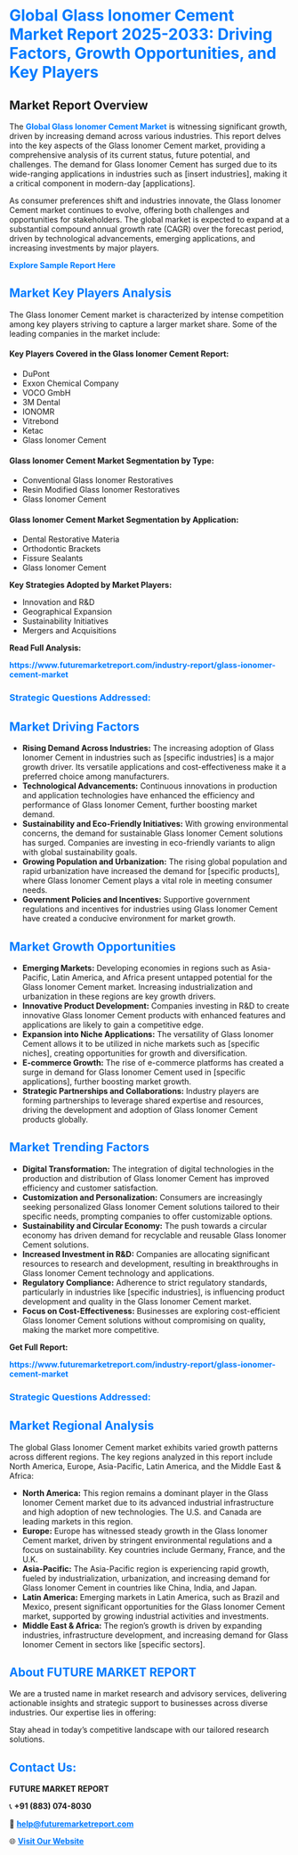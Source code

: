 <h1 style="color: #007BFF;">Global Glass Ionomer Cement Market Report 2025-2033: Driving Factors, Growth Opportunities, and Key Players</h1>

<section id="overview">
<h2>Market Report Overview</h2>
<p>The <a href="https://www.futuremarketreport.com/industry-report/glass-ionomer-cement-market" style="color: #007BFF; text-decoration: none;"><strong>Global Glass Ionomer Cement Market</strong></a> is witnessing significant growth, driven by increasing demand across various industries. This report delves into the key aspects of the Glass Ionomer Cement market, providing a comprehensive analysis of its current status, future potential, and challenges. The demand for Glass Ionomer Cement has surged due to its wide-ranging applications in industries such as [insert industries], making it a critical component in modern-day [applications].</p>
<p>As consumer preferences shift and industries innovate, the Glass Ionomer Cement market continues to evolve, offering both challenges and opportunities for stakeholders. The global market is expected to expand at a substantial compound annual growth rate (CAGR) over the forecast period, driven by technological advancements, emerging applications, and increasing investments by major players.</p>
</section>

<section id="overview">
<p><a href="https://www.futuremarketreport.com/request-sample/reportId=80154" style="color: #007BFF; text-decoration: none;"><strong>Explore Sample Report Here</strong></a></p>
</section>

<section id="key-players">
<h2 style="color: #007BFF;">Market Key Players Analysis</h2>
<p>The Glass Ionomer Cement market is characterized by intense competition among key players striving to capture a larger market share. Some of the leading companies in the market include:</p>
<h4>Key Players Covered in the Glass Ionomer Cement Report:</h4>
<ul><li>DuPont</li><li>Exxon Chemical Company</li><li>VOCO GmbH</li><li>3M Dental</li><li>IONOMR</li><li>Vitrebond</li><li>Ketac</li><li>Glass Ionomer Cement</li></ul>
<h4>Glass Ionomer Cement Market Segmentation by Type:</h4>
<ul><li>Conventional Glass Ionomer Restoratives</li><li>Resin Modified Glass Ionomer Restoratives</li><li>Glass Ionomer Cement</li></ul>

<h4>Glass Ionomer Cement Market Segmentation by Application:</h4>
<ul><li>Dental Restorative Materia</li><li>Orthodontic Brackets</li><li>Fissure Sealants</li><li>Glass Ionomer Cement</li></ul>
<p><strong>Key Strategies Adopted by Market Players:</strong></p>
<ul>
<li>Innovation and R&D</li>
<li>Geographical Expansion</li>
<li>Sustainability Initiatives</li>
<li>Mergers and Acquisitions</li>
</ul>
</section>

<section>
<p><strong>Read Full Analysis: </strong></p><a href="https://www.futuremarketreport.com/industry-report/glass-ionomer-cement-market" style="color: #007BFF; text-decoration: none;"><strong>https://www.futuremarketreport.com/industry-report/glass-ionomer-cement-market</strong></a>
<h3 style="color: #007BFF;">Strategic Questions Addressed:</h3>
</section>

<section id="driving-factors">
<h2 style="color: #007BFF;">Market Driving Factors</h2>
<ul>
<li><strong>Rising Demand Across Industries:</strong> The increasing adoption of Glass Ionomer Cement in industries such as [specific industries] is a major growth driver. Its versatile applications and cost-effectiveness make it a preferred choice among manufacturers.</li>
<li><strong>Technological Advancements:</strong> Continuous innovations in production and application technologies have enhanced the efficiency and performance of Glass Ionomer Cement, further boosting market demand.</li>
<li><strong>Sustainability and Eco-Friendly Initiatives:</strong> With growing environmental concerns, the demand for sustainable Glass Ionomer Cement solutions has surged. Companies are investing in eco-friendly variants to align with global sustainability goals.</li>
<li><strong>Growing Population and Urbanization:</strong> The rising global population and rapid urbanization have increased the demand for [specific products], where Glass Ionomer Cement plays a vital role in meeting consumer needs.</li>
<li><strong>Government Policies and Incentives:</strong> Supportive government regulations and incentives for industries using Glass Ionomer Cement have created a conducive environment for market growth.</li>
</ul>
</section>

<section id="growth-opportunities">
<h2 style="color: #007BFF;">Market Growth Opportunities</h2>
<ul>
<li><strong>Emerging Markets:</strong> Developing economies in regions such as Asia-Pacific, Latin America, and Africa present untapped potential for the Glass Ionomer Cement market. Increasing industrialization and urbanization in these regions are key growth drivers.</li>
<li><strong>Innovative Product Development:</strong> Companies investing in R&D to create innovative Glass Ionomer Cement products with enhanced features and applications are likely to gain a competitive edge.</li>
<li><strong>Expansion into Niche Applications:</strong> The versatility of Glass Ionomer Cement allows it to be utilized in niche markets such as [specific niches], creating opportunities for growth and diversification.</li>
<li><strong>E-commerce Growth:</strong> The rise of e-commerce platforms has created a surge in demand for Glass Ionomer Cement used in [specific applications], further boosting market growth.</li>
<li><strong>Strategic Partnerships and Collaborations:</strong> Industry players are forming partnerships to leverage shared expertise and resources, driving the development and adoption of Glass Ionomer Cement products globally.</li>
</ul>
</section>

<section id="trending-factors">
<h2 style="color: #007BFF;">Market Trending Factors</h2>
<ul>
<li><strong>Digital Transformation:</strong> The integration of digital technologies in the production and distribution of Glass Ionomer Cement has improved efficiency and customer satisfaction.</li>
<li><strong>Customization and Personalization:</strong> Consumers are increasingly seeking personalized Glass Ionomer Cement solutions tailored to their specific needs, prompting companies to offer customizable options.</li>
<li><strong>Sustainability and Circular Economy:</strong> The push towards a circular economy has driven demand for recyclable and reusable Glass Ionomer Cement solutions.</li>
<li><strong>Increased Investment in R&D:</strong> Companies are allocating significant resources to research and development, resulting in breakthroughs in Glass Ionomer Cement technology and applications.</li>
<li><strong>Regulatory Compliance:</strong> Adherence to strict regulatory standards, particularly in industries like [specific industries], is influencing product development and quality in the Glass Ionomer Cement market.</li>
<li><strong>Focus on Cost-Effectiveness:</strong> Businesses are exploring cost-efficient Glass Ionomer Cement solutions without compromising on quality, making the market more competitive.</li>
</ul>
</section>

<section>
<p><strong>Get Full Report: </strong></p><a href="https://www.futuremarketreport.com/industry-report/glass-ionomer-cement-market" style="color: #007BFF; text-decoration: none;"><strong>https://www.futuremarketreport.com/industry-report/glass-ionomer-cement-market</strong></a>
<h3 style="color: #007BFF;">Strategic Questions Addressed:</h3>
</section>


<section id="regional-analysis">
<h2 style="color: #007BFF;">Market Regional Analysis</h2>
<p>The global Glass Ionomer Cement market exhibits varied growth patterns across different regions. The key regions analyzed in this report include North America, Europe, Asia-Pacific, Latin America, and the Middle East & Africa:</p>
<ul>
<li><strong>North America:</strong> This region remains a dominant player in the Glass Ionomer Cement market due to its advanced industrial infrastructure and high adoption of new technologies. The U.S. and Canada are leading markets in this region.</li>
<li><strong>Europe:</strong> Europe has witnessed steady growth in the Glass Ionomer Cement market, driven by stringent environmental regulations and a focus on sustainability. Key countries include Germany, France, and the U.K.</li>
<li><strong>Asia-Pacific:</strong> The Asia-Pacific region is experiencing rapid growth, fueled by industrialization, urbanization, and increasing demand for Glass Ionomer Cement in countries like China, India, and Japan.</li>
<li><strong>Latin America:</strong> Emerging markets in Latin America, such as Brazil and Mexico, present significant opportunities for the Glass Ionomer Cement market, supported by growing industrial activities and investments.</li>
<li><strong>Middle East & Africa:</strong> The region’s growth is driven by expanding industries, infrastructure development, and increasing demand for Glass Ionomer Cement in sectors like [specific sectors].</li>
</ul>
</section>

<footer>
<h2 style="color: #007BFF;">About FUTURE MARKET REPORT</h2>
<p>We are a trusted name in market research and advisory services, delivering actionable insights and strategic support to businesses across diverse industries. Our expertise lies in offering:</p>

<p>Stay ahead in today’s competitive landscape with our tailored research solutions.</p>

<h2 style="color: #007BFF;">Contact Us:</h2>
<p><strong>FUTURE MARKET REPORT</strong></p>
<p>📞 <strong>+91 (883) 074-8030</strong></p>
<p>📧 <strong><a href="mailto:help@futuremarketreport.com" style="color: #007BFF;">help@futuremarketreport.com</a></strong></p>
<p>🌐 <strong><a href="https://www.futuremarketreport.com/" style="color: #007BFF;">Visit Our Website</a></strong></p>
</footer>
